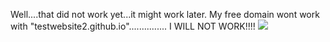 Well....that did not work yet...it might work later. My free domain wont work with "testwebsite2.github.io"...............
I WILL NOT WORK!!!!
<img src="https://vignette.wikia.nocookie.net/mlp/images/3/3d/Tardar_Sauce_Says_NO.jpg/revision/latest?cb=20130221122604">
